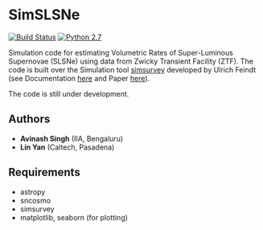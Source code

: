 # SimSLSNe

[![Build Status](https://img.shields.io/badge/version-0.1-orange)](https://github.com/sPaMFouR/RedPipe)
[![Python 2.7](https://img.shields.io/badge/python-3.7.2-brightgreen.svg)](https://www.python.org/downloads/release/python-372/)

Simulation code for estimating Volumetric Rates of Super-Luminous Supernovae (SLSNe) using data from Zwicky Transient Facility (ZTF). The code is built over the Simulation tool [simsurvey](https://github.com/ZwickyTransientFacility/simsurvey) developed by Ulrich Feindt (see Documentation [here](https://simsurvey.readthedocs.io/) and Paper [here](https://arxiv.org/abs/1902.03923)).

The code is still under development.

Authors
-------

* **Avinash Singh** (IIA, Bengaluru)
* **Lin Yan** (Caltech, Pasadena)


Requirements
-------

- astropy
- sncosmo
- simsurvey
- matplotlib, seaborn (for plotting)
